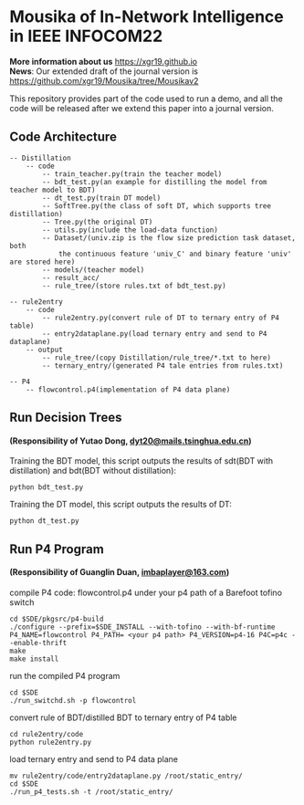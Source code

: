 # Mousika of In-Network Intelligence in IEEE INFOCOM22 
**More information about us** https://xgr19.github.io  
**News**: Our extended draft of the journal version is https://github.com/xgr19/Mousika/tree/Mousikav2

This repository provides part of the code used to run a demo, and all the code will be released after we extend this paper into a journal version.

## Code Architecture

```
-- Distillation
	-- code
		-- train_teacher.py(train the teacher model)
		-- bdt_test.py(an example for distilling the model from teacher model to BDT)
		-- dt_test.py(train DT model)
		-- SoftTree.py(the class of soft DT, which supports tree distillation)
		-- Tree.py(the original DT)
		-- utils.py(include the load-data function)
		-- Dataset/(univ.zip is the flow size prediction task dataset, both 
			the continuous feature 'univ_C' and binary feature 'univ' are stored here)
		-- models/(teacher model)
		-- result_acc/
		-- rule_tree/(store rules.txt of bdt_test.py)
		
-- rule2entry
	-- code
		-- rule2entry.py(convert rule of DT to ternary entry of P4 table)
		-- entry2dataplane.py(load ternary entry and send to P4 dataplane)
	-- output
	    -- rule_tree/(copy Distillation/rule_tree/*.txt to here)
	    -- ternary_entry/(generated P4 tale entries from rules.txt)

-- P4
    -- flowcontrol.p4(implementation of P4 data plane)
```

## Run Decision Trees
#### (Responsibility of Yutao Dong, dyt20@mails.tsinghua.edu.cn)  
Training the BDT model, this script outputs the results of sdt(BDT with distillation) and bdt(BDT without distillation):
```
python bdt_test.py

```
Training the DT model, this script outputs the results of DT:

```
python dt_test.py

```
## Run P4 Program
#### (Responsibility of Guanglin Duan, imbaplayer@163.com)  
compile P4 code: flowcontrol.p4 under your p4 path of a Barefoot tofino switch

```
cd $SDE/pkgsrc/p4-build
./configure --prefix=$SDE_INSTALL --with-tofino --with-bf-runtime P4_NAME=flowcontrol P4_PATH= <your p4 path> P4_VERSION=p4-16 P4C=p4c --enable-thrift
make
make install
```

run the compiled P4 program

```
cd $SDE
./run_switchd.sh -p flowcontrol
```

convert rule of BDT/distilled BDT to ternary entry of P4 table

```
cd rule2entry/code
python rule2entry.py
```

load ternary entry and send to P4 data plane

```
mv rule2entry/code/entry2dataplane.py /root/static_entry/
cd $SDE
./run_p4_tests.sh -t /root/static_entry/
```

